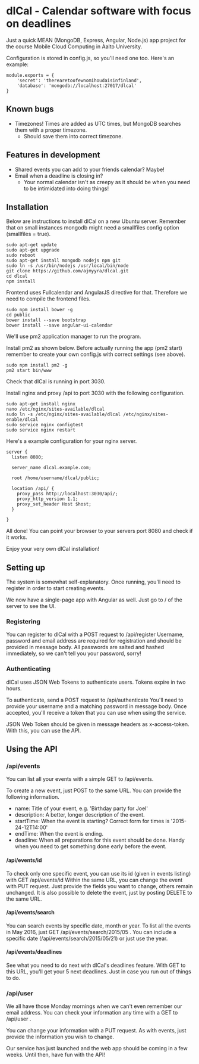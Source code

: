 # dlCal - Calendar software with focus on deadlines

Just a quick MEAN (MongoDB, Express, Angular, Node.js) app project 
for the course Mobile Cloud Computing in Aalto University.

Configuration is stored in config.js, so you'll need one too. Here's an example:

```
module.exports = {
    'secret': 'therearetoofewnomihoudaisinfinland',
    'database': 'mongodb://localhost:27017/dlcal'
}
```

## Known bugs
* Timezones! Times are added as UTC times, but MongoDB searches them with a proper timezone.
    * Should save them into correct timezone.

## Features in development
* Shared events you can add to your friends calendar? Maybe!
* Email when a deadline is closing in?
    * Your normal calendar isn't as creepy as it should be when you need to be intimidated into doing things!

## Installation

Below are instructions to install dlCal on a new Ubuntu server.
Remember that on small instances mongodb might need a smallfiles config option (smallfiles = true).

```
sudo apt-get update
sudo apt-get upgrade
sudo reboot
sudo apt-get install mongodb nodejs npm git
sudo ln -s /usr/bin/nodejs /usr/local/bin/node
git clone https://github.com/ajmyyra/dlcal.git
cd dlcal
npm install
```

Frontend uses Fullcalendar and AngularJS directive for that. Therefore we need to compile the frontend files.

```
sudo npm install bower -g
cd public
bower install --save bootstrap
bower install --save angular-ui-calendar
```

We'll use pm2 application manager to run the program.

Install pm2 as shown below. Before actually running the app (pm2 start) remember to create your own config.js with correct settings (see above).

```
sudo npm install pm2 -g
pm2 start bin/www
```

Check that dlCal is running in port 3030. 

Install nginx and proxy /api to port 3030 with the following configuration.

```
sudo apt-get install nginx
nano /etc/nginx/sites-available/dlcal
sudo ln -s /etc/nginx/sites-available/dlcal /etc/nginx/sites-enable/dlcal
sudo service nginx configtest
sudo service nginx restart
```

Here's a example configuration for your nginx server.

```
server {
  listen 8080;

  server_name dlcal.example.com;

  root /home/username/dlcal/public;

  location /api/ {
    proxy_pass http://localhost:3030/api/;
    proxy_http_version 1.1;
    proxy_set_header Host $host;
  }

}
```

All done! You can point your browser to your servers port 8080 and check if it works.

Enjoy your very own dlCal installation!

## Setting up

The system is somewhat self-explanatory. Once running, you'll need to register in order to start creating events.

We now have a single-page app with Angular as well. Just go to / of the server to see the UI.

### Registering

You can register to dlCal with a POST request to /api/register
Username, password and email address are required for registration and should be provided in message body.
All passwords are salted and hashed immediately, so we can't tell you your password, sorry!

### Authenticating

dlCal uses JSON Web Tokens to authenticate users. Tokens expire in two hours.

To authenticate, send a POST request to /api/authenticate
You'll need to provide your username and a matching password in message body.
Once accepted, you'll receive a token that you can use when using the service.

JSON Web Token should be given in message headers as x-access-token. With this, you can use the API.

## Using the API

### /api/events

You can list all your events with a simple GET to /api/events.

To create a new event, just POST to the same URL. You can provide the following information.
* name: Title of your event, e.g. 'Birthday party for Joel'
* description: A better, longer description of the event.
* startTime: When the event is starting? Correct form for times is '2015-24-12T14:00'
* endTime: When the event is ending.
* deadline: When all preparations for this event should be done. Handy when you need to get something done early before the event.

#### /api/events/id

To check only one specific event, you can use its id (given in events listing) with GET /api/events/id
Within the same URL, you can change the event with PUT request. Just provide the fields you want to change, others remain unchanged.
It is also possible to delete the event, just by posting DELETE to the same URL.

#### /api/events/search

You can search events by specific date, month or year. To list all the events in May 2016,
just GET /api/events/search/2015/05 . You can include a specific date (/api/events/search/2015/05/21)
or just use the year.

#### /api/events/deadlines

See what you need to do next with dlCal's deadlines feature. With GET to this URL, you'll get your 5 next deadlines.
Just in case you run out of things to do.

### /api/user

We all have those Monday mornings when we can't even remember our email address.
You can check your information any time with a GET to /api/user .

You can change your information with a PUT request.
As with events, just provide the information you wish to change.


Our service has just launched and the web app should be coming in a few weeks. Until then, have fun with the API!
